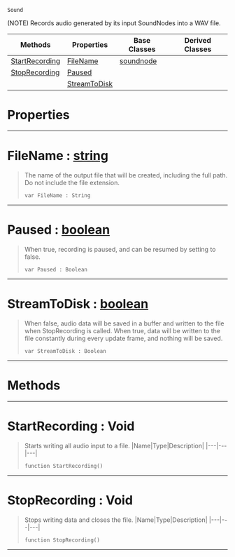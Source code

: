  `Sound`

(NOTE) Records audio generated by its input SoundNodes into a WAV file.

|Methods|Properties|Base Classes|Derived Classes|
|---|---|---|---|
|[ StartRecording](https://github.com/ArendDanielek/ZeroDocsTest/blob/master/code_reference/class_reference/recordingnode.markdown#startrecording-void)|[ FileName](https://github.com/ArendDanielek/ZeroDocsTest/blob/master/code_reference/class_reference/recordingnode.markdown#filename-zero-engine-doc)|[soundnode](https://github.com/ArendDanielek/ZeroDocsTest/blob/master/code_reference/class_reference/soundnode.markdown)| |
|[ StopRecording](https://github.com/ArendDanielek/ZeroDocsTest/blob/master/code_reference/class_reference/recordingnode.markdown#stoprecording-void)|[ Paused](https://github.com/ArendDanielek/ZeroDocsTest/blob/master/code_reference/class_reference/recordingnode.markdown#paused-zero-engine-docum)| | |
| |[ StreamToDisk](https://github.com/ArendDanielek/ZeroDocsTest/blob/master/code_reference/class_reference/recordingnode.markdown#streamtodisk-zero-engine)| | |


 #  Properties


---  
 #  FileName : [string](https://github.com/ArendDanielek/ZeroDocsTest/blob/master/code_reference/zilch_base_types/string.markdown)

> The name of the output file that will be created, including the full path. Do not include the file extension.
> ``` lang=cpp, name=Zilch
> var FileName : String


---  
 #  Paused : [boolean](https://github.com/ArendDanielek/ZeroDocsTest/blob/master/code_reference/zilch_base_types/boolean.markdown)

> When true, recording is paused, and can be resumed by setting to false.
> ``` lang=cpp, name=Zilch
> var Paused : Boolean


---  
 #  StreamToDisk : [boolean](https://github.com/ArendDanielek/ZeroDocsTest/blob/master/code_reference/zilch_base_types/boolean.markdown)

> When false, audio data will be saved in a buffer and written to the file when StopRecording is called. When true, data will be written to the file constantly during every update frame, and nothing will be saved.
> ``` lang=cpp, name=Zilch
> var StreamToDisk : Boolean


---  
 #  Methods


---  
 #  StartRecording : Void

> Starts writing all audio input to a file.
> |Name|Type|Description|
> |---|---|---|
> ``` lang=cpp, name=Zilch
> function StartRecording()
> ``` 


---  
 #  StopRecording : Void

> Stops writing data and closes the file.
> |Name|Type|Description|
> |---|---|---|
> ``` lang=cpp, name=Zilch
> function StopRecording()
> ``` 


---  
 
  
  
  
  
  
  
  

 